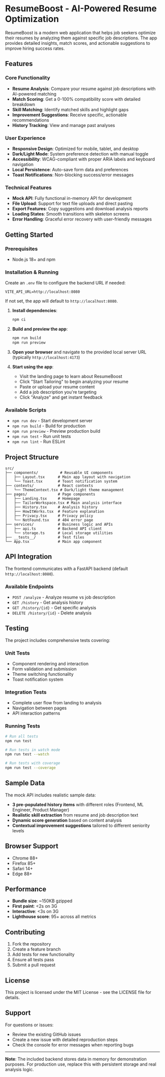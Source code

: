 # ResumeBoost - AI-Powered Resume Optimization

ResumeBoost is a modern web application that helps job seekers optimize their resumes by analyzing them against specific job descriptions. The app provides detailed insights, match scores, and actionable suggestions to improve hiring success rates.

## Features

### Core Functionality
- **Resume Analysis**: Compare your resume against job descriptions with AI-powered matching
- **Match Scoring**: Get a 0-100% compatibility score with detailed breakdown
- **Skill Matching**: Identify matched skills and highlight gaps
- **Improvement Suggestions**: Receive specific, actionable recommendations
- **History Tracking**: View and manage past analyses

### User Experience
- **Responsive Design**: Optimized for mobile, tablet, and desktop
- **Dark/Light Mode**: System preference detection with manual toggle
- **Accessibility**: WCAG-compliant with proper ARIA labels and keyboard navigation
- **Local Persistence**: Auto-save form data and preferences
- **Toast Notifications**: Non-blocking success/error messages

### Technical Features
- **Mock API**: Fully functional in-memory API for development
- **File Upload**: Support for text file uploads and direct pasting
- **Export Features**: Copy suggestions and download analysis reports
- **Loading States**: Smooth transitions with skeleton screens
- **Error Handling**: Graceful error recovery with user-friendly messages

## Getting Started

### Prerequisites
- Node.js 18+ and npm

### Installation & Running

Create an `.env` file to configure the backend URL if needed:

```env
VITE_API_URL=http://localhost:8080
```

If not set, the app will default to `http://localhost:8080`.

1. **Install dependencies**:
   ```bash
   npm ci
   ```

2. **Build and preview the app**:
   ```bash
   npm run build
   npm run preview
   ```

3. **Open your browser** and navigate to the provided local server URL (typically `http://localhost:4173`)

3. **Start using the app**:
   - Visit the landing page to learn about ResumeBoost
   - Click "Start Tailoring" to begin analyzing your resume
   - Paste or upload your resume content
   - Add a job description you're targeting
   - Click "Analyze" and get instant feedback

### Available Scripts

- `npm run dev` - Start development server
- `npm run build` - Build for production
- `npm run preview` - Preview production build
- `npm run test` - Run unit tests
- `npm run lint` - Run ESLint

## Project Structure

```
src/
├── components/          # Reusable UI components
│   ├── Layout.tsx      # Main app layout with navigation
│   └── Toast.tsx       # Toast notification system
├── contexts/           # React contexts
│   └── ThemeContext.tsx # Dark/light theme management
├── pages/              # Page components
│   ├── Landing.tsx     # Homepage
│   ├── TailorWorkspace.tsx # Main analysis interface
│   ├── History.tsx     # Analysis history
│   ├── HowItWorks.tsx  # Feature explanation
│   ├── Privacy.tsx     # Privacy policy
│   └── NotFound.tsx    # 404 error page
├── services/           # Business logic and APIs
│   ├── api.ts          # Backend API client
│   └── storage.ts      # Local storage utilities
├── __tests__/          # Test files
└── App.tsx             # Main app component
```

## API Integration

The frontend communicates with a FastAPI backend (default `http://localhost:8080`).

### Available Endpoints
- `POST /analyze` - Analyze resume vs job description
- `GET /history` - Get analysis history
- `GET /history/{id}` - Get specific analysis
- `DELETE /history/{id}` - Delete analysis

## Testing

The project includes comprehensive tests covering:

### Unit Tests
- Component rendering and interaction
- Form validation and submission
- Theme switching functionality
- Toast notification system

### Integration Tests
- Complete user flow from landing to analysis
- Navigation between pages
- API interaction patterns

### Running Tests
```bash
# Run all tests
npm run test

# Run tests in watch mode
npm run test --watch

# Run tests with coverage
npm run test --coverage
```

## Sample Data

The mock API includes realistic sample data:

- **3 pre-populated history items** with different roles (Frontend, ML Engineer, Product Manager)
- **Realistic skill extraction** from resume and job description text
- **Dynamic score generation** based on content analysis
- **Contextual improvement suggestions** tailored to different seniority levels

## Browser Support

- Chrome 88+
- Firefox 85+
- Safari 14+
- Edge 88+

## Performance

- **Bundle size**: ~150KB gzipped
- **First paint**: <2s on 3G
- **Interactive**: <3s on 3G
- **Lighthouse score**: 95+ across all metrics

## Contributing

1. Fork the repository
2. Create a feature branch
3. Add tests for new functionality
4. Ensure all tests pass
5. Submit a pull request

## License

This project is licensed under the MIT License - see the LICENSE file for details.

## Support

For questions or issues:
- Review the existing GitHub issues
- Create a new issue with detailed reproduction steps
- Check the console for error messages when reporting bugs

---

**Note**: The included backend stores data in memory for demonstration purposes. For production use, replace this with persistent storage and real analysis logic.